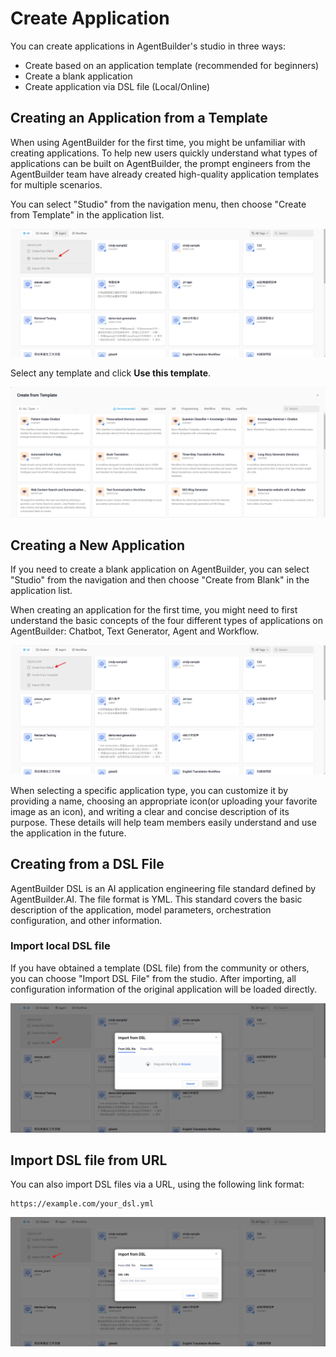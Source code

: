 # Create Application

You can create applications in AgentBuilder's studio in three ways:

- Create based on an application template (recommended for beginners)
- Create a blank application
- Create application via DSL file (Local/Online)

## Creating an Application from a Template

When using AgentBuilder for the first time, you might be unfamiliar with creating applications. To help new users quickly understand what types of applications can be built on AgentBuilder, the prompt engineers from the AgentBuilder team have already created high-quality application templates for multiple scenarios.

You can select "Studio" from the navigation menu, then choose "Create from Template" in the application list.

![Create_from_template](/Application_Orchestration/images/Create_from_template.png)

Select any template and click **Use this template**.

![templates](/Application_Orchestration/images/templates.png)

## Creating a New Application

If you need to create a blank application on AgentBuilder, you can select "Studio" from the navigation and then choose "Create from Blank" in the application list.

When creating an application for the first time, you might need to first understand the basic concepts of the four different types of applications on AgentBuilder: Chatbot, Text Generator, Agent and Workflow.

![Create_blank_app](/Application_Orchestration/images/Create_blank_app.png)

When selecting a specific application type, you can customize it by providing a name, choosing an appropriate icon(or uploading your favorite image as an icon), and writing a clear and concise description of its purpose. These details will help team members easily understand and use the application in the future.

## Creating from a DSL File

AgentBuilder DSL is an AI application engineering file standard defined by AgentBuilder.AI. The file format is YML. This standard covers the basic description of the application, model parameters, orchestration configuration, and other information.

### Import local DSL file

If you have obtained a template (DSL file) from the community or others, you can choose "Import DSL File" from the studio. After importing, all configuration information of the original application will be loaded directly.

![Import_DSL_file](/Application_Orchestration/images/Import_DSL_file.png)

## Import DSL file from URL

You can also import DSL files via a URL, using the following link format:

```
https://example.com/your_dsl.yml
```

![Import_DSL_via_URL](/Application_Orchestration/images/Import_DSL_via_URL.png)
